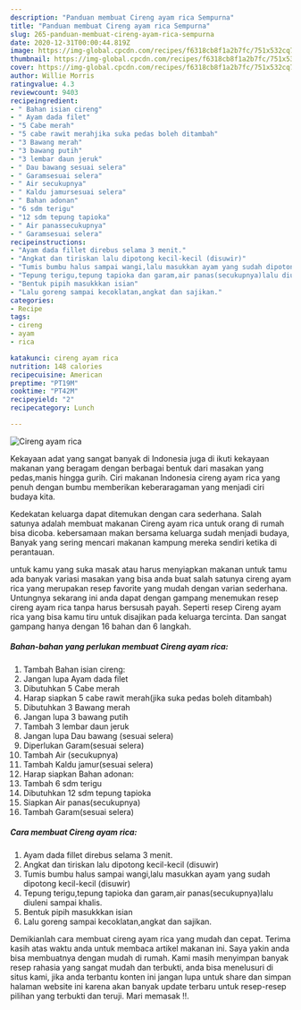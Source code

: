 ```yaml
---
description: "Panduan membuat Cireng ayam rica Sempurna"
title: "Panduan membuat Cireng ayam rica Sempurna"
slug: 265-panduan-membuat-cireng-ayam-rica-sempurna
date: 2020-12-31T00:00:44.819Z
image: https://img-global.cpcdn.com/recipes/f6318cb8f1a2b7fc/751x532cq70/cireng-ayam-rica-foto-resep-utama.jpg
thumbnail: https://img-global.cpcdn.com/recipes/f6318cb8f1a2b7fc/751x532cq70/cireng-ayam-rica-foto-resep-utama.jpg
cover: https://img-global.cpcdn.com/recipes/f6318cb8f1a2b7fc/751x532cq70/cireng-ayam-rica-foto-resep-utama.jpg
author: Willie Morris
ratingvalue: 4.3
reviewcount: 9403
recipeingredient:
- " Bahan isian cireng"
- " Ayam dada filet"
- "5 Cabe merah"
- "5 cabe rawit merahjika suka pedas boleh ditambah"
- "3 Bawang merah"
- "3 bawang putih"
- "3 lembar daun jeruk"
- " Dau bawang sesuai selera"
- " Garamsesuai selera"
- " Air secukupnya"
- " Kaldu jamursesuai selera"
- " Bahan adonan"
- "6 sdm terigu"
- "12 sdm tepung tapioka"
- " Air panassecukupnya"
- " Garamsesuai selera"
recipeinstructions:
- "Ayam dada fillet direbus selama 3 menit."
- "Angkat dan tiriskan lalu dipotong kecil-kecil (disuwir)"
- "Tumis bumbu halus sampai wangi,lalu masukkan ayam yang sudah dipotong kecil-kecil (disuwir)"
- "Tepung terigu,tepung tapioka dan garam,air panas(secukupnya)lalu diuleni sampai khalis."
- "Bentuk pipih masukkkan isian"
- "Lalu goreng sampai kecoklatan,angkat dan sajikan."
categories:
- Recipe
tags:
- cireng
- ayam
- rica

katakunci: cireng ayam rica 
nutrition: 148 calories
recipecuisine: American
preptime: "PT19M"
cooktime: "PT42M"
recipeyield: "2"
recipecategory: Lunch

---
```



![Cireng ayam rica](https://img-global.cpcdn.com/recipes/f6318cb8f1a2b7fc/751x532cq70/cireng-ayam-rica-foto-resep-utama.jpg)

Kekayaan adat yang sangat banyak di Indonesia juga di ikuti kekayaan makanan yang beragam dengan berbagai bentuk dari masakan yang pedas,manis hingga gurih. Ciri makanan Indonesia cireng ayam rica yang penuh dengan bumbu memberikan keberaragaman yang menjadi ciri budaya kita.


Kedekatan keluarga dapat ditemukan dengan cara sederhana. Salah satunya adalah membuat makanan Cireng ayam rica untuk orang di rumah bisa dicoba. kebersamaan makan bersama keluarga sudah menjadi budaya, Banyak yang sering mencari makanan kampung mereka sendiri ketika di perantauan.



untuk kamu yang suka masak atau harus menyiapkan makanan untuk tamu ada banyak variasi masakan yang bisa anda buat salah satunya cireng ayam rica yang merupakan resep favorite yang mudah dengan varian sederhana. Untungnya sekarang ini anda dapat dengan gampang menemukan resep cireng ayam rica tanpa harus bersusah payah.
Seperti resep Cireng ayam rica yang bisa kamu tiru untuk disajikan pada keluarga tercinta. Dan sangat gampang hanya dengan 16 bahan dan 6 langkah.


<!--inarticleads1-->

##### Bahan-bahan yang perlukan membuat Cireng ayam rica:

1. Tambah  Bahan isian cireng:
1. Jangan lupa  Ayam dada filet
1. Dibutuhkan 5 Cabe merah
1. Harap siapkan 5 cabe rawit merah(jika suka pedas boleh ditambah)
1. Dibutuhkan 3 Bawang merah
1. Jangan lupa 3 bawang putih
1. Tambah 3 lembar daun jeruk
1. Jangan lupa  Dau bawang (sesuai selera)
1. Diperlukan  Garam(sesuai selera)
1. Tambah  Air (secukupnya)
1. Tambah  Kaldu jamur(sesuai selera)
1. Harap siapkan  Bahan adonan:
1. Tambah 6 sdm terigu
1. Dibutuhkan 12 sdm tepung tapioka
1. Siapkan  Air panas(secukupnya)
1. Tambah  Garam(sesuai selera)




<!--inarticleads2-->

##### Cara membuat  Cireng ayam rica:

1. Ayam dada fillet direbus selama 3 menit.
1. Angkat dan tiriskan lalu dipotong kecil-kecil (disuwir)
1. Tumis bumbu halus sampai wangi,lalu masukkan ayam yang sudah dipotong kecil-kecil (disuwir)
1. Tepung terigu,tepung tapioka dan garam,air panas(secukupnya)lalu diuleni sampai khalis.
1. Bentuk pipih masukkkan isian
1. Lalu goreng sampai kecoklatan,angkat dan sajikan.




Demikianlah cara membuat cireng ayam rica yang mudah dan cepat. Terima kasih atas waktu anda untuk membaca artikel makanan ini. Saya yakin anda bisa membuatnya dengan mudah di rumah. Kami masih menyimpan banyak resep rahasia yang sangat mudah dan terbukti, anda bisa menelusuri di situs kami, jika anda terbantu konten ini jangan lupa untuk share dan simpan halaman website ini karena akan banyak update terbaru untuk resep-resep pilihan yang terbukti dan teruji. Mari memasak !!. 
